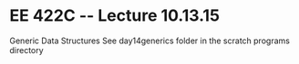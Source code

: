 EE 422C -- Lecture 10.13.15
==

Generic Data Structures
	See day14generics folder in the scratch programs directory
